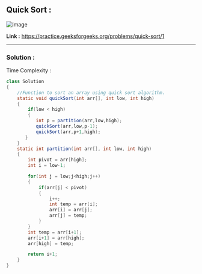 ## Quick Sort :

![image](https://user-images.githubusercontent.com/23376002/172143384-e5f47880-7038-4fa8-8c7a-394e8aae5494.png)


**Link :** https://practice.geeksforgeeks.org/problems/quick-sort/1


------------------------------------------------------------------------------------------------------------------------------------------------------


### Solution :

Time Complexity :


```java
class Solution
{
    //Function to sort an array using quick sort algorithm.
    static void quickSort(int arr[], int low, int high)
    {
        if(low < high)
        {
           int p = partition(arr,low,high);
           quickSort(arr,low,p-1);
           quickSort(arr,p+1,high);
       }
    }
    static int partition(int arr[], int low, int high)
    {
        int pivot = arr[high];
        int i = low-1;

        for(int j = low;j<high;j++)
        {
            if(arr[j] < pivot)
            {
                i++;
                int temp = arr[i];
                arr[i] = arr[j];
                arr[j] = temp;
            }
        }
        int temp = arr[i+1];
        arr[i+1] = arr[high];
        arr[high] = temp;

        return i+1;
    } 
}

```






